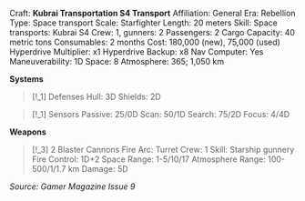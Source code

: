 Craft: **Kubrai Transportation S4 Transport**
Affiliation: General
Era: Rebellion
Type: Space transport
Scale: Starfighter
Length: 20 meters
Skill: Space transports: Kubrai S4
Crew: 1, gunners: 2
Passengers: 2
Cargo Capacity: 40 metric tons
Consumables: 2 months
Cost: 180,000 (new), 75,000 (used)
Hyperdrive Multiplier: x1
Hyperdrive Backup: x8
Nav Computer: Yes
Maneuverability: 1D
Space: 8
Atmosphere: 365; 1,050 km

**Systems**
> [!_1] Defenses
> Hull: 3D
> Shields: 2D

> [!_1] Sensors
> Passive: 25/0D
> Scan: 50/1D
> Search: 75/2D
> Focus: 4/4D

**Weapons**
> [!_3] 2 Blaster Cannons
> Fire Arc: Turret
> Crew: 1
> Skill: Starship gunnery
> Fire Control: 1D+2
> Space Range: 1-5/10/17
> Atmosphere Range: 100-500/1/1.7 km
> Damage: 5D



*Source: Gamer Magazine Issue 9*